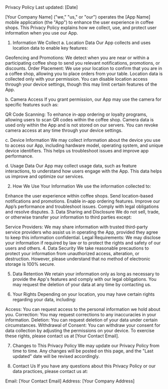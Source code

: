 Privacy Policy
Last updated: [Date]

[Your Company Name] ("we," "us," or "our") operates the [App Name] mobile application (the "App") to enhance the user experience in coffee shops. This Privacy Policy explains how we collect, use, and protect user information when you use our App.

1. Information We Collect
a. Location Data
Our App collects and uses location data to enable key features:

Geofencing and Promotions: We detect when you are near or within a participating coffee shop to send you relevant notifications, promotions, or discounts.
Order Placement: We use your location to confirm that you are in a coffee shop, allowing you to place orders from your table.
Location data is collected only with your permission. You can disable location access through your device settings, though this may limit certain features of the App.

b. Camera Access
If you grant permission, our App may use the camera for specific features such as:

QR Code Scanning: To enhance in-app ordering or loyalty programs, allowing users to scan QR codes within the coffee shop.
Camera data is used only within the App and is not stored on our servers. You can revoke camera access at any time through your device settings.

c. Device Information
We may collect information about the device you use to access our App, including hardware model, operating system, and unique device identifiers. This helps us troubleshoot issues and improve app performance.

d. Usage Data
Our App may collect usage data, such as feature interactions, to understand how users engage with the App. This data helps us improve and optimize our services.

2. How We Use Your Information
We use the information collected to:

Enhance the user experience within coffee shops.
Send location-based notifications and promotions.
Enable in-app ordering features.
Improve our App’s performance and troubleshoot issues.
Comply with legal obligations and resolve disputes.
3. Data Sharing and Disclosure
We do not sell, trade, or otherwise transfer your information to third parties except:

Service Providers: We may share information with trusted third-party service providers who assist us in operating the App, provided they agree to keep this information confidential.
Legal Requirements: We may disclose your information if required by law or to protect the rights and safety of our users and others.
4. Data Security
We take reasonable precautions to protect your information from unauthorized access, alteration, or destruction. However, please understand that no method of electronic storage is 100% secure.

5. Data Retention
We retain your information only as long as necessary to provide the App's features and comply with our legal obligations. You may request the deletion of your data at any time by contacting us.

6. Your Rights
Depending on your location, you may have certain rights regarding your data, including:

Access: You can request access to the personal information we hold about you.
Correction: You may request corrections to any inaccuracies in your information.
Deletion: You can request deletion of your data under certain circumstances.
Withdrawal of Consent: You can withdraw your consent for data collection by adjusting the permissions on your device.
To exercise these rights, please contact us at [Your Contact Email].

7. Changes to This Privacy Policy
We may update our Privacy Policy from time to time. Any changes will be posted on this page, and the "Last updated" date will be revised accordingly.

8. Contact Us
If you have any questions about this Privacy Policy or our data practices, please contact us at:

Email: [Your Contact Email]
Address: [Your Company Address]
